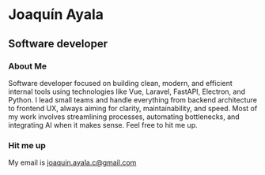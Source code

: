 # Joaquín Ayala

## Software developer

### About Me

Software developer focused on building clean, modern, and efficient internal tools using technologies like Vue, Laravel, FastAPI, Electron, and Python. I lead small teams and handle everything from backend architecture to frontend UX, always aiming for clarity, maintainability, and speed. Most of my work involves streamlining processes, automating bottlenecks, and integrating AI when it makes sense. Feel free to hit me up.

### Hit me up

My email is joaquin.ayala.c@gmail.com
